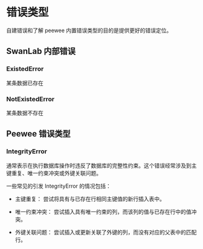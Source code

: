 # 错误类型

自建错误和了解 peewee 内置错误类型的目的是提供更好的错误定位。

## SwanLab 内部错误

### ExistedError

某条数据已存在

### NotExistedError

某条数据不存在

## Peewee 错误类型

### IntegrityError

通常表示在执行数据库操作时违反了数据库的完整性约束。这个错误经常涉及到主键重复、唯一约束冲突或外键关联问题。

一些常见的引发 IntegrityError 的情况包括：

- 主键重复： 尝试将具有与已存在行相同主键值的新行插入表中。

- 唯一约束冲突： 尝试插入具有唯一约束的列，而该列的值与已存在行中的值冲突。

- 外键关联问题： 尝试插入或更新关联了外键的列，而没有对应的父表中的匹配行。
